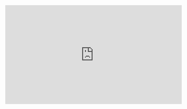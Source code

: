 ﻿<iframe width="560" height="315" src="https://www.youtube.com/embed/wodoakWma9E" frameborder="0" allowfullscreen></iframe>